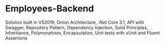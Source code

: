 # Employees-Backend
Solution built in VS2019, Onion Architecture, .Net Core 3.1, API with Swagger, Repository Pattern, Dependency Injection, Solid Principles, Inheritance, Polymorphism, Encapsulation, Unit tests with xUnit and Fluent Assertions
